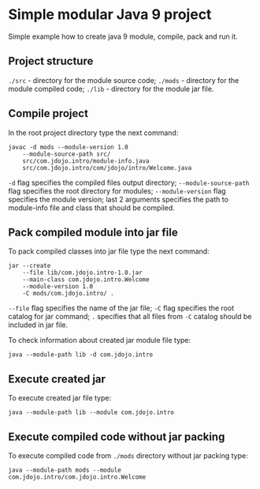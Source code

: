 # Simple modular Java 9 project

Simple example how to create java 9 module, compile, pack and run it.

## Project structure

`./src` - directory for the module source code;
`./mods` - directory for the module compiled code;
`./lib` - directory for the module jar file. 

## Compile project

In the root project directory type the next command:

```
javac -d mods --module-version 1.0 
	--module-source-path src/ 
	src/com.jdojo.intro/module-info.java
	src/com.jdojo.intro/com/jdojo/intro/Welcome.java 
``` 

`-d` flag specifies the compiled files output directory;
`--module-source-path` flag specifies the root directory for modules;
`--module-version` flag specifies the module version;
last 2 arguments specifies the path to module-info file and class that should be compiled.

## Pack compiled module into jar file

To pack compiled classes into jar file type the next command:

```
jar --create 
	--file lib/com.jdojo.intro-1.0.jar 
	--main-class com.jdojo.intro.Welcome 
	--module-version 1.0 
	-C mods/com.jdojo.intro/ .
```

`--file` flag specifies the name of the jar file;
`-C` flag specifies the root catalog for jar command;
`.` specifies that all files from `-C` catalog should be included in jar file.

To check information about created jar module file type:

```
java --module-path lib -d com.jdojo.intro
```

## Execute created jar

To execute created jar file type:

```
java --module-path lib --module com.jdojo.intro
```

## Execute compiled code without jar packing

To execute compiled code from `./mods` directory without jar packing type:

```
java --module-path mods --module com.jdojo.intro/com.jdojo.intro.Welcome
```

